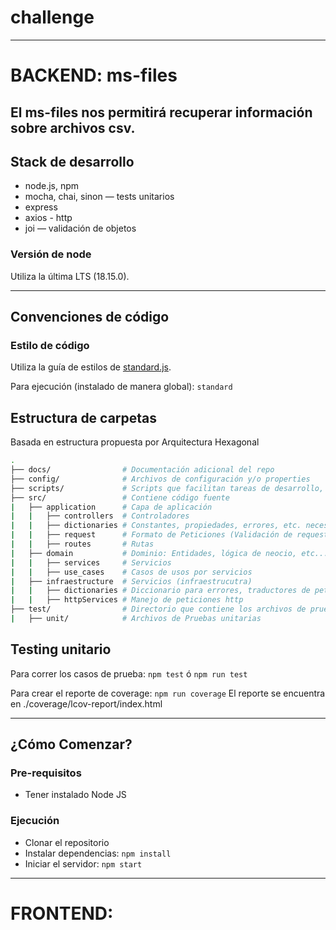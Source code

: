 # challenge
----

# BACKEND: ms-files

El ms-files nos permitirá recuperar información sobre archivos csv.
----
## Stack de desarrollo
- node.js, npm
- mocha, chai, sinon — tests unitarios
- express
- axios - http
- joi — validación de objetos

### Versión de node
  Utiliza la última LTS (18.15.0).

----
## Convenciones de código
### Estilo de código
  Utiliza la guía de estilos de [standard.js](https://standardjs.com/).

  Para ejecución (instalado de manera global): `standard`

## Estructura de carpetas
Basada en estructura propuesta por Arquitectura Hexagonal
```bash
.
├── docs/                # Documentación adicional del repo
├── config/              # Archivos de configuración y/o properties
├── scripts/             # Scripts que facilitan tareas de desarrollo, testing y/o despliegue
├── src/                 # Contiene código fuente
|   ├── application      # Capa de aplicación
|   |   ├── controllers  # Controladores
|   |   ├── dictionaries # Constantes, propiedades, errores, etc. necesarios para esta capa
|   |   ├── request      # Formato de Peticiones (Validación de requests)
|   |   ├── routes       # Rutas
|   ├── domain           # Dominio: Entidades, lógica de neocio, etc...
|   |   ├── services     # Servicios
|   |   ├── use_cases    # Casos de usos por servicios
|   ├── infraestructure  # Servicios (infraestrucutra)
|   |   ├── dictionaries # Diccionario para errores, traductores de peticiones y respuestas
|   |   ├── httpServices # Manejo de peticiones http
├── test/                # Directorio que contiene los archivos de pruebas
|   ├── unit/            # Archivos de Pruebas unitarias
```

## Testing unitario

Para correr los casos de prueba: `npm test` ó `npm run test`

Para crear el reporte de coverage: `npm run coverage`
El reporte se encuentra en ./coverage/lcov-report/index.html

----
## ¿Cómo Comenzar?

### Pre-requisitos
- Tener instalado Node JS

### Ejecución
- Clonar el repositorio
- Instalar dependencias: `npm install`
- Iniciar el servidor: `npm start`
----

# FRONTEND:

